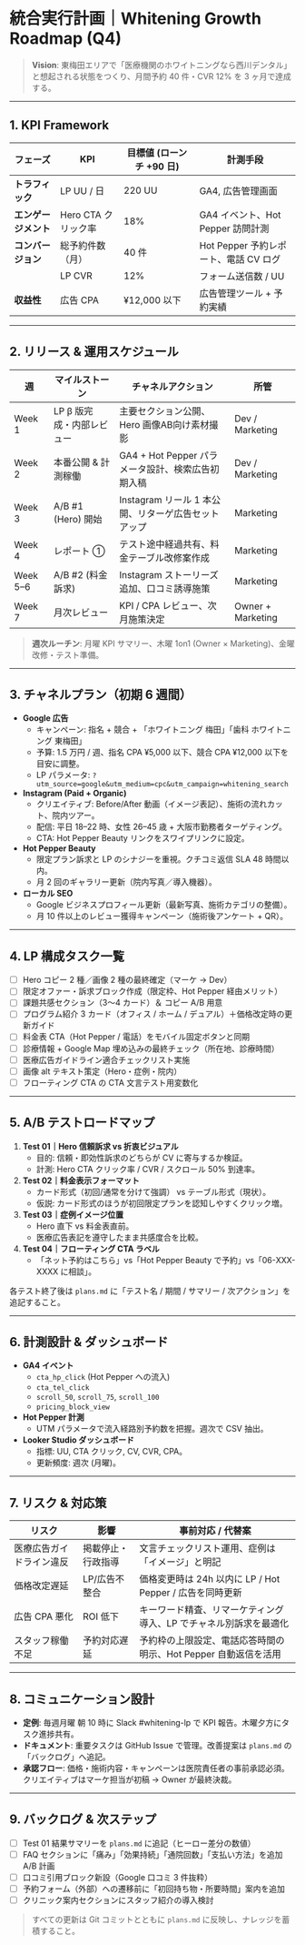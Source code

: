 # 統合実行計画｜Whitening Growth Roadmap (Q4)

> **Vision**: 東梅田エリアで「医療機関のホワイトニングなら西川デンタル」と想起される状態をつくり、月間予約 40 件・CVR 12% を 3 ヶ月で達成する。

---

## 1. KPI Framework
| フェーズ | KPI | 目標値 (ローンチ +90 日) | 計測手段 |
| --- | --- | --- | --- |
| **トラフィック** | LP UU / 日 | 220 UU | GA4, 広告管理画面 |
| **エンゲージメント** | Hero CTA クリック率 | 18% | GA4 イベント、Hot Pepper 訪問計測 |
| **コンバージョン** | 総予約件数（月） | 40 件 | Hot Pepper 予約レポート、電話 CV ログ |
| | LP CVR | 12% | フォーム送信数 / UU |
| **収益性** | 広告 CPA | ¥12,000 以下 | 広告管理ツール + 予約実績 |

---

## 2. リリース & 運用スケジュール
| 週 | マイルストーン | チャネルアクション | 所管 |
| --- | --- | --- | --- |
| Week 1 | LP β 版完成・内部レビュー | 主要セクション公開、Hero 画像AB向け素材撮影 | Dev / Marketing |
| Week 2 | 本番公開 & 計測稼働 | GA4 + Hot Pepper パラメータ設計、検索広告初期入稿 | Dev / Marketing |
| Week 3 | A/B #1 (Hero) 開始 | Instagram リール 1 本公開、リターゲ広告セットアップ | Marketing |
| Week 4 | レポート ① | テスト途中経過共有、料金テーブル改修案作成 | Marketing |
| Week 5–6 | A/B #2 (料金訴求) | Instagram ストーリーズ追加、口コミ誘導施策 | Marketing |
| Week 7 | 月次レビュー | KPI / CPA レビュー、次月施策決定 | Owner + Marketing |

> **週次ルーチン**: 月曜 KPI サマリー、木曜 1on1 (Owner × Marketing)、金曜 改修・テスト準備。

---

## 3. チャネルプラン（初期 6 週間）
- **Google 広告**
  - キャンペーン: 指名 + 競合 + 「ホワイトニング 梅田」「歯科 ホワイトニング 東梅田」
  - 予算: 1.5 万円 / 週、指名 CPA ¥5,000 以下、競合 CPA ¥12,000 以下を目安に調整。
  - LP パラメータ: `?utm_source=google&utm_medium=cpc&utm_campaign=whitening_search`
- **Instagram (Paid + Organic)**
  - クリエイティブ: Before/After 動画（イメージ表記）、施術の流れカット、院内ツアー。
  - 配信: 平日 18–22 時、女性 26–45 歳 + 大阪市勤務者ターゲティング。
  - CTA: Hot Pepper Beauty リンクをスワイプリンクに設定。
- **Hot Pepper Beauty**
  - 限定プラン訴求と LP のシナジーを重視。クチコミ返信 SLA 48 時間以内。
  - 月 2 回のギャラリー更新（院内写真／導入機器）。
- **ローカル SEO**
  - Google ビジネスプロフィール更新（最新写真、施術カテゴリの整備）。
  - 月 10 件以上のレビュー獲得キャンペーン（施術後アンケート + QR）。

---

## 4. LP 構成タスク一覧
- [ ] Hero コピー 2 種／画像 2 種の最終確定（マーケ → Dev）
- [ ] 限定オファー・訴求ブロック作成（限定枠、Hot Pepper 経由メリット）
- [ ] 課題共感セクション（3〜4 カード）＆ コピー A/B 用意
- [ ] プログラム紹介 3 カード（オフィス / ホーム / デュアル）＋価格改定時の更新ガイド
- [ ] 料金表 CTA（Hot Pepper / 電話）をモバイル固定ボタンと同期
- [ ] 診療情報 + Google Map 埋め込みの最終チェック（所在地、診療時間）
- [ ] 医療広告ガイドライン適合チェックリスト実施
- [ ] 画像 alt テキスト策定（Hero・症例・院内）
- [ ] フローティング CTA の CTA 文言テスト用変数化

---

## 5. A/B テストロードマップ
1. **Test 01｜Hero 信頼訴求 vs 折衷ビジュアル**
   - 目的: 信頼・即効性訴求のどちらが CV に寄与するか検証。
   - 計測: Hero CTA クリック率 / CVR / スクロール 50% 到達率。
2. **Test 02｜料金表示フォーマット**
   - カード形式（初回/通常を分けて強調） vs テーブル形式（現状）。
   - 仮説: カード形式のほうが初回限定プランを認知しやすくクリック増。
3. **Test 03｜症例イメージ位置**
   - Hero 直下 vs 料金表直前。
   - 医療広告表記を遵守したまま共感度合を比較。
4. **Test 04｜フローティング CTA ラベル**
   - 「ネット予約はこちら」vs「Hot Pepper Beauty で予約」vs「06-XXX-XXXX に相談」。

各テスト終了後は `plans.md` に「テスト名 / 期間 / サマリー / 次アクション」を追記すること。

---

## 6. 計測設計 & ダッシュボード
- **GA4 イベント**
  - `cta_hp_click` (Hot Pepper への流入)
  - `cta_tel_click`
  - `scroll_50`, `scroll_75`, `scroll_100`
  - `pricing_block_view`
- **Hot Pepper 計測**
  - UTM パラメータで流入経路別予約数を把握。週次で CSV 抽出。
- **Looker Studio ダッシュボード**
  - 指標: UU, CTA クリック, CV, CVR, CPA。
  - 更新頻度: 週次 (月曜)。

---

## 7. リスク & 対応策
| リスク | 影響 | 事前対応 / 代替案 |
| --- | --- | --- |
| 医療広告ガイドライン違反 | 掲載停止・行政指導 | 文言チェックリスト運用、症例は「イメージ」と明記 | 
| 価格改定遅延 | LP/広告不整合 | 価格変更時は 24h 以内に LP / Hot Pepper / 広告を同時更新 |
| 広告 CPA 悪化 | ROI 低下 | キーワード精査、リマーケティング導入、LP でチャネル別訴求を最適化 |
| スタッフ稼働不足 | 予約対応遅延 | 予約枠の上限設定、電話応答時間の明示、Hot Pepper 自動返信を活用 |

---

## 8. コミュニケーション設計
- **定例**: 毎週月曜 朝 10 時に Slack #whitening-lp で KPI 報告。木曜夕方にタスク進捗共有。
- **ドキュメント**: 重要タスクは GitHub Issue で管理。改善提案は `plans.md` の「バックログ」へ追記。
- **承認フロー**: 価格・施術内容・キャンペーンは医院責任者の事前承認必須。クリエイティブはマーケ担当が初稿 → Owner が最終決裁。

---

## 9. バックログ & 次ステップ
- [ ] Test 01 結果サマリーを `plans.md` に追記（ヒーロー差分の数値）
- [ ] FAQ セクションに「痛み」「効果持続」「通院回数」「支払い方法」を追加A/B 計画
- [ ] 口コミ引用ブロック新設（Google 口コミ 3 件抜粋）
- [ ] 予約フォーム（外部）への遷移前に「初回持ち物・所要時間」案内を追加
- [ ] クリニック案内セクションにスタッフ紹介の導入検討

> すべての更新は Git コミットとともに `plans.md` に反映し、ナレッジを蓄積すること。
